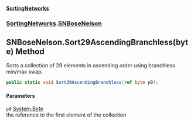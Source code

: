 #### [SortingNetworks](./index.md 'index')
### [SortingNetworks](./SortingNetworks.md 'SortingNetworks').[SNBoseNelson](./SortingNetworks-SNBoseNelson.md 'SortingNetworks.SNBoseNelson')
## SNBoseNelson.Sort29AscendingBranchless(byte) Method
Sorts a collection of 29 elements in ascending order using branchless min/max swap.  
```csharp
public static void Sort29AscendingBranchless(ref byte p0);
```
#### Parameters
<a name='SortingNetworks-SNBoseNelson-Sort29AscendingBranchless(byte)-p0'></a>
`p0` [System.Byte](https://docs.microsoft.com/en-us/dotnet/api/System.Byte 'System.Byte')  
the reference to the first element of the collection  
  
